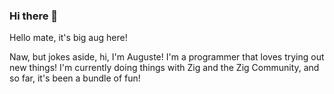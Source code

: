 ### Hi there 👋

<!--
**SuperAuguste/SuperAuguste** is a ✨ _special_ ✨ repository because its `README.md` (this file) appears on your GitHub profile.

Here are some ideas to get you started:

- 🔭 I’m currently working on ...
- 🌱 I’m currently learning ...
- 👯 I’m looking to collaborate on ...
- 🤔 I’m looking for help with ...
- 💬 Ask me about ...
- 📫 How to reach me: ...
- 😄 Pronouns: ...
- ⚡ Fun fact: ...
-->

Hello mate, it's big aug here!

Naw, but jokes aside, hi, I'm Auguste! I'm a programmer that loves trying out new things! I'm currently doing things with Zig and the Zig Community, and so far, it's been a bundle of fun!
